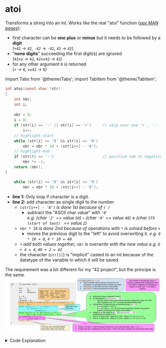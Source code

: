 # atoi

Transforms a string into an int. Works like the real "atoi" function (_[see MAN pages](https://man7.org/linux/man-pages/man3/atoi.3p.html)_):

- first character can be **one** **plus** or **minus** but it needs to be followed by a **digit**  
  (`+42` -> `42`, `-42` -> `-42`, `42` -> `42`)
- "**none digits**" succeeding the first digit(s) are ignored  
  (`42xx` -> `42`, `42xx42` -> `42`)
- for any other argument `0` is returned  
  (`+` -> `0`, `xx42` -> `0`)

import Tabs from '@theme/Tabs';
import TabItem from '@theme/TabItem';

<Tabs>
<TabItem value="code" label="Source Code" default>

```c showLineNumbers
int atoi(const char *str)
{
    int nbr;
    int i;

    nbr = 0;
    i = 0;
    if (str[i] == '-' || str[i] == '+')     // skip over one '+', '-'
        i++;
    // highlight-start
    while (str[i] >= '0' && str[i] <= '9')
        nbr = nbr * 10 + (str[i++] - '0');
    // highlight-end
    if (str[0] == '-')                      // positive num to negative
        nbr *= -1;
    return (nbr);
}
```

</TabItem>
<TabItem value="line10-11" label="-> line: 10-11" default>

```c showLineNumbers
    while (str[i] >= '0' && str[i] <= '9')
        nbr = nbr * 10 + (str[i++] - '0');
```

- **line 1:** Only loop if character is a digit.
- **line 2:** add character as single digit to the number
  - `(str[i++] - '0')` _is done 1st because of `( )`_
    - subtract the "ASCII char value" with `'0'`  
      _e.g. (char `'2'` == value `50`) **-** (char `'0'` == value `48`) **=** (char `STX (start of text) ` == value `2`)_
  - `nbr * 10` _is done 2nd because of operations with `*` is solved before `+`_
    - moves the previous digit to the "left" to avoid overwriting it. _e.g. `0 * 10 = 0`, `4 * 10 = 40`_
  - `+` _add both values together, `nbr` is overwrite with the new value_ _e.g. `0 + 4 = 4`, `40 + 2 = 42`_
  - the character (`str[i]`) is "implicit" casted to an int because of the datatype of the variable in which it will be saved

</TabItem>
<TabItem value="42_atoi" label="42 project atoi" default>

The requirement was a bit different for my "42 project", but the principe is the same.
![42 atoi](./img/atoi.png)

</TabItem>
</Tabs>

<details>
<summary>Code Explanation</summary>

The function `atoi()` takes a parameter `str`, which is a pointer to a "constant character array" (string).

- **line 3-4:** Two integer variables, `nbr` and `i`, are declared to store the converted integer value and to iterate through the characters of the string, respectively.
- **line 6:** `nbr` is initialized to 0, which is returned if there was no "numeric characters" or if "none numeric characters" preceding them (except '+', '-').
- **line 7:** `i` is initialized to 0, representing the index of the first character in the string.
- **line 8:** The if statement checks if the first character of the string is either a '-' or '+'. If it is, the index `i` is incremented by 1 to skip over the sign character.
- **line 10-11:** The while loop is the key part of the code that converts the string to an integer. It iterates through the characters of the string starting from the index `i` and continues as long as the characters are digits (_'0' - '9'_). Inside the loop, the current digit is converted to its corresponding integer value and added to the `nbr` variable. The index `i` is incremented after each iteration.
- **line 12:** If the first character of the string was a '-'. If it was, the `nbr` value is multiplied by -1 to convert the positive number to a negative number.

</details>
